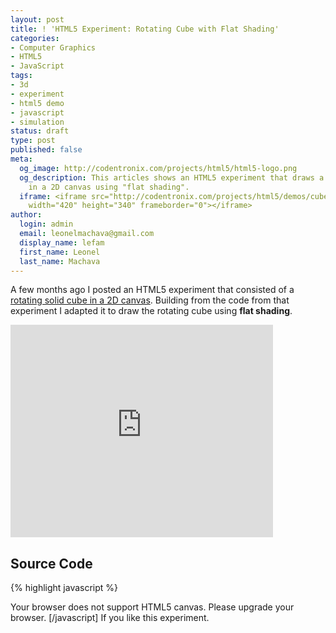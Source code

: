```yaml
---
layout: post
title: ! 'HTML5 Experiment: Rotating Cube with Flat Shading'
categories:
- Computer Graphics
- HTML5
- JavaScript
tags:
- 3d
- experiment
- html5 demo
- javascript
- simulation
status: draft
type: post
published: false
meta:
  og_image: http://codentronix.com/projects/html5/html5-logo.png
  og_description: This articles shows an HTML5 experiment that draws a rotating cube
    in a 2D canvas using "flat shading".
  iframe: <iframe src="http://codentronix.com/projects/html5/demos/cube_flat_shading.html"
    width="420" height="340" frameborder="0"></iframe>
author:
  login: admin
  email: leonelmachava@gmail.com
  display_name: lefam
  first_name: Leonel
  last_name: Machava
---
```

A few months ago I posted an HTML5 experiment that consisted of a <a title="HTML5 Experiment: A Rotating Solid Cube" href="http://codentronix.com/2011/05/10/html5-experiment-a-rotating-solid-cube/">rotating solid cube in a 2D canvas</a>. Building from the code from that experiment I adapted it to draw the rotating cube using **flat shading**.

<iframe src="http://codentronix.com/projects/html5/demos/cube_flat_shading.html"
    width="420" height="340" frameborder="0"></iframe>
<!--more-->

## Source Code

{% highlight javascript %}
<!DOCTYPE html>
<html>
<head>
    <title>Cubo 3D usando HTML5 e Canvas: Parte 3</title>
    <script type='text/javascript'>
        window.onload = startDemo;
        function Point3D(x,y,z) {
            this.x = x;
            this.y = y;
            this.z = z;
            this.scale = function(k) {
                return new Point3D(x * k,y * k,z * k)
            }
            this.translate = function(tx,ty,tz) {
                return new Point3D(x + tx,y + ty,z + tz)
            }
            this.rotateX = function(angle) {
                var rad, cosa, sina, y, z
                rad = angle * Math.PI / 180
                cosa = Math.cos(rad)
                sina = Math.sin(rad)
                y = this.y * cosa - this.z * sina
                z = this.y * sina + this.z * cosa
                return new Point3D(this.x, y, z)
            }
            this.rotateY = function(angle) {
                var rad, cosa, sina, x, z
                rad = angle * Math.PI / 180
                cosa = Math.cos(rad)
                sina = Math.sin(rad)
                z = this.z * cosa - this.x * sina
                x = this.z * sina + this.x * cosa
                return new Point3D(x,this.y, z)
            }
            this.rotateZ = function(angle) {
                var rad, cosa, sina, x, y
                rad = angle * Math.PI / 180
                cosa = Math.cos(rad)
                sina = Math.sin(rad)
                x = this.x * cosa - this.y * sina
                y = this.x * sina + this.y * cosa
                return new Point3D(x, y, this.z)
            }
            this.project = function(viewWidth, viewHeight, fov) {
                var factor, x, y
                factor = fov / this.z
                x = this.x * factor + viewWidth / 2
                y = -this.y * factor + viewHeight / 2
                return new Point3D(x, y, this.z)
            }
            this.dotProduct = function(v) {
              return this.x * v.x + this.y * v.y + this.z * v.z
            }
            this.length = function() {
              return Math.sqrt(this.x * this.x + this.y * this.y + this.z * this.z)
            }
            this.normalize = function() {
              var len = this.length()
              this.x /= len
              this.y /= len
              this.z /= len
            }
        }
        function Face(i1,i2,i3,i4,normal) {
          this.indices = [i1,i2,i3,i4]
          this.normal  = normal
          // This property will store the normal transformed.
          this.tnormal = normal
        }
        var vertices = [
            new Point3D(-1,1,-1),
            new Point3D(1,1,-1),
            new Point3D(1,-1,-1),
            new Point3D(-1,-1,-1),
            new Point3D(-1,1,1),
            new Point3D(1,1,1),
            new Point3D(1,-1,1),
            new Point3D(-1,-1,1)
        ];
        var faces = [
          new Face(0,1,2,3,new Point3D(0,0,-1)),
          new Face(1,5,6,2,new Point3D(1,0,0)),
          new Face(5,4,7,6,new Point3D(0,0,1)),
          new Face(4,0,3,7,new Point3D(-1,0,0)),
          new Face(0,4,5,1,new Point3D(0,1,0)),
          new Face(3,2,6,7,new Point3D(0,-1,0))
        ];
        // Define the colors for each face.
        var colors = [[255,0,0],[0,255,0],[0,0,255],[255,255,0],[0,255,255],[255,0,255]];
        // Define the view direction
        var viewDir = new Point3D(0,0,1)
        // Define the inverse of the view direction. This will be used to perform
        // backface culling and calculate light intensity.
        var invViewDir = new Point3D(0,0,-1)
        var angle = 0;
        function startDemo() {
            canvas = document.getElementById('tutorial');
            if( canvas &amp;&amp; canvas.getContext ) {
                ctx = canvas.getContext('2d');
                gradient = ctx.createLinearGradient(0,0,0,canvas.height)
                gradient.addColorStop(0,'#009999')
                gradient.addColorStop(1,'#00cccc')
                setInterval(loop,33);
            }
        }
        /* Constructs a CSS RGB value from an array of 3 elements. */
        function arrayToRGB(arr) {
            if( arr.length == 3 ) {
                return 'rgb(' + arr[0] + ',' + arr[1] + ',' + arr[2] + ')';
            }
            return 'rgb(0,0,0)';
        }
        function loop() {
            var t = new Array();
            ctx.fillStyle = gradient;
            ctx.fillRect(0,0,canvas.width,canvas.height);
            for( var i = 0; i < vertices.length; i++ ) {
                var v = vertices[i];
                var r = v.rotateX(angle).rotateY(angle).rotateZ(angle).translate(0,0,4);
                var p = r.project(canvas.width,canvas.height,256);
                t.push(p)
            }
            var avg_z = new Array();
            for( var i = 0; i < faces.length; i++ ) {
                faces[i].tnormal = faces[i].normal.rotateX(angle).rotateY(angle).rotateZ(angle)
                var f = faces[i].indices;
                avg_z[i] = {'index':i, 'z':(t[f[0]].z + t[f[1]].z + t[f[2]].z + t[f[3]].z) / 4.0};
            }
            avg_z.sort(function(a,b) {
                return b.z - a.z;
            });
            for( var i = 0; i < 6; i++ ) {
                var face = faces[avg_z[i].index]
                f = face.indices
                face.tnormal.normalize()
                var dotProd = face.tnormal.dotProduct(invViewDir)
                if( dotProd > 0 ) {
                  var color = new Array(3)
                  color[0] = Math.floor(colors[avg_z[i].index][0] * dotProd)
                  color[1] = Math.floor(colors[avg_z[i].index][1] * dotProd)
                  color[2] = Math.floor(colors[avg_z[i].index][2] * dotProd)
                  ctx.fillStyle = arrayToRGB(color);
                  ctx.beginPath()
                  ctx.moveTo(t[f[0]].x,t[f[0]].y)
                  ctx.lineTo(t[f[1]].x,t[f[1]].y)
                  ctx.lineTo(t[f[2]].x,t[f[2]].y)
                  ctx.lineTo(t[f[3]].x,t[f[3]].y)
                  ctx.closePath()
                  ctx.fill()
                }
            }
            angle += 1
        }
    </script>
</head>
<body>
    <canvas id='tutorial' width='400' height='300'>
      Your browser does not support HTML5 canvas.
      Please upgrade your browser.
    </canvas>
</body>
</html>
[/javascript]
If you like this experiment.
